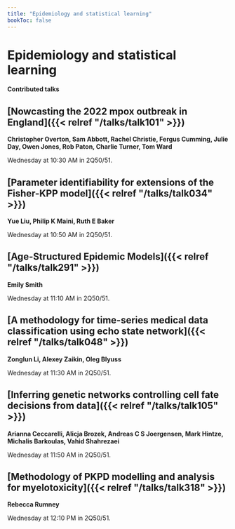 ```yaml
---
title: "Epidemiology and statistical learning"
bookToc: false
---
```


# Epidemiology and statistical learning

**Contributed talks**


## [Nowcasting the 2022 mpox outbreak in England]({{< relref "/talks/talk101" >}})

**Christopher Overton, Sam Abbott, Rachel Christie, Fergus Cumming, Julie Day, Owen Jones, Rob Paton, Charlie Turner, Tom Ward**

Wednesday at 10:30 AM in 2Q50/51.


## [Parameter identifiability for extensions of the Fisher-KPP model]({{< relref "/talks/talk034" >}})

**Yue Liu, Philip K Maini, Ruth E Baker**

Wednesday at 10:50 AM in 2Q50/51.


## [Age-Structured Epidemic Models]({{< relref "/talks/talk291" >}})

**Emily Smith**

Wednesday at 11:10 AM in 2Q50/51.


## [A methodology for time-series medical data classification using echo state network]({{< relref "/talks/talk048" >}})

**Zonglun Li, Alexey Zaikin, Oleg Blyuss**

Wednesday at 11:30 AM in 2Q50/51.


## [Inferring genetic networks controlling cell fate decisions from data]({{< relref "/talks/talk105" >}})

**Arianna Ceccarelli, Alicja Brozek, Andreas C S Joergensen, Mark Hintze, Michalis Barkoulas, Vahid Shahrezaei**

Wednesday at 11:50 AM in 2Q50/51.


## [Methodology of PKPD modelling and analysis for myelotoxicity]({{< relref "/talks/talk318" >}})

**Rebecca Rumney**

Wednesday at 12:10 PM in 2Q50/51.


